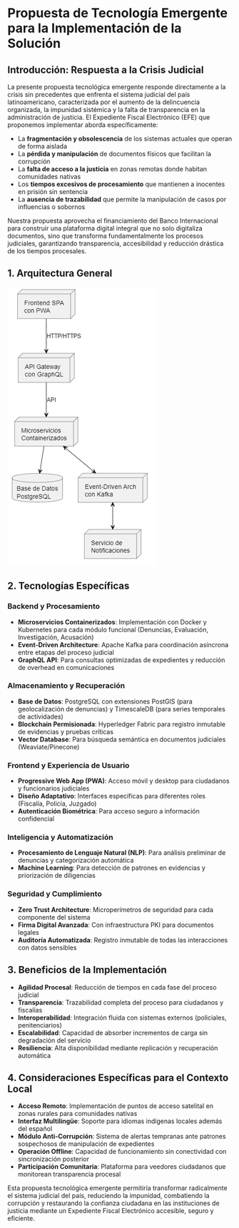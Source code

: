 # Propuesta de Tecnología Emergente para la Implementación de la Solución

## Introducción: Respuesta a la Crisis Judicial

La presente propuesta tecnológica emergente responde directamente a la crisis sin precedentes que enfrenta el sistema judicial del país latinoamericano, caracterizada por el aumento de la delincuencia organizada, la impunidad sistémica y la falta de transparencia en la administración de justicia. El Expediente Fiscal Electrónico (EFE) que proponemos implementar aborda específicamente:

- La **fragmentación y obsolescencia** de los sistemas actuales que operan de forma aislada
- La **pérdida y manipulación** de documentos físicos que facilitan la corrupción
- La **falta de acceso a la justicia** en zonas remotas donde habitan comunidades nativas
- Los **tiempos excesivos de procesamiento** que mantienen a inocentes en prisión sin sentencia
- La **ausencia de trazabilidad** que permite la manipulación de casos por influencias o sobornos

Nuestra propuesta aprovecha el financiamiento del Banco Internacional para construir una plataforma digital integral que no solo digitaliza documentos, sino que transforma fundamentalmente los procesos judiciales, garantizando transparencia, accesibilidad y reducción drástica de los tiempos procesales.

## 1. Arquitectura General
![alt text](diagrama_5.png)

## 2. Tecnologías Específicas

### Backend y Procesamiento
- **Microservicios Containerizados**: Implementación con Docker y Kubernetes para cada módulo funcional (Denuncias, Evaluación, Investigación, Acusación)
- **Event-Driven Architecture**: Apache Kafka para coordinación asíncrona entre etapas del proceso judicial
- **GraphQL API**: Para consultas optimizadas de expedientes y reducción de overhead en comunicaciones

### Almacenamiento y Recuperación
- **Base de Datos**: PostgreSQL con extensiones PostGIS (para geolocalización de denuncias) y TimescaleDB (para series temporales de actividades)
- **Blockchain Permisionada**: Hyperledger Fabric para registro inmutable de evidencias y pruebas críticas
- **Vector Database**: Para búsqueda semántica en documentos judiciales (Weaviate/Pinecone)

### Frontend y Experiencia de Usuario
- **Progressive Web App (PWA)**: Acceso móvil y desktop para ciudadanos y funcionarios judiciales
- **Diseño Adaptativo**: Interfaces específicas para diferentes roles (Fiscalía, Policía, Juzgado)
- **Autenticación Biométrica**: Para acceso seguro a información confidencial

### Inteligencia y Automatización
- **Procesamiento de Lenguaje Natural (NLP)**: Para análisis preliminar de denuncias y categorización automática
- **Machine Learning**: Para detección de patrones en evidencias y priorización de diligencias

### Seguridad y Cumplimiento
- **Zero Trust Architecture**: Microperímetros de seguridad para cada componente del sistema
- **Firma Digital Avanzada**: Con infraestructura PKI para documentos legales
- **Auditoría Automatizada**: Registro inmutable de todas las interacciones con datos sensibles

## 3. Beneficios de la Implementación

- **Agilidad Procesal**: Reducción de tiempos en cada fase del proceso judicial
- **Transparencia**: Trazabilidad completa del proceso para ciudadanos y fiscalías
- **Interoperabilidad**: Integración fluida con sistemas externos (policiales, penitenciarios)
- **Escalabilidad**: Capacidad de absorber incrementos de carga sin degradación del servicio
- **Resiliencia**: Alta disponibilidad mediante replicación y recuperación automática

## 4. Consideraciones Específicas para el Contexto Local

- **Acceso Remoto**: Implementación de puntos de acceso satelital en zonas rurales para comunidades nativas
- **Interfaz Multilingüe**: Soporte para idiomas indígenas locales además del español
- **Módulo Anti-Corrupción**: Sistema de alertas tempranas ante patrones sospechosos de manipulación de expedientes
- **Operación Offline**: Capacidad de funcionamiento sin conectividad con sincronización posterior
- **Participación Comunitaria**: Plataforma para veedores ciudadanos que monitorean transparencia procesal

Esta propuesta tecnológica emergente permitiría transformar radicalmente el sistema judicial del país, reduciendo la impunidad, combatiendo la corrupción y restaurando la confianza ciudadana en las instituciones de justicia mediante un Expediente Fiscal Electrónico accesible, seguro y eficiente.